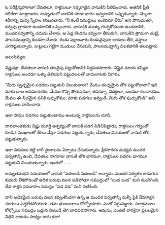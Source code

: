 ﻿ఓ పరీక్షిన్మహారాజా! దేవతలూ, రాక్షసులూ సర్పరాజైన వాసుకిని పిలిపించారు. అతనికి ప్రీతి కలిగేలా మాట్లాడారు. అమృతంలో అతనికి కూడా భాగం ఇవ్వటానికి ఒప్పుకున్నారు. మెల్లగా శరీరాన్ని దువ్వి స్నేహం కనబరచారు. “నీ కంటే సమర్థులు ఇంకెవరూ లేరు” అని పొగుడుతూ, కవ్వపు త్రాడుగా ఉండటానికి ఒప్పించారు. వాసుకికి ముళ్ళు గుచ్చకోకుండా ఉండటానికి, మందరపర్వతాన్ని చదును చేశారు. ఆ పెద్ద కొండను కవ్వంగా తీసుకుని, వాసుకిని త్రాడుగా చుట్టి, పాలసముద్రాన్ని కుండగా చేశారు. రెండు పక్షాలవారు రెండువైపులా బారులు తీరి, వస్త్రాలు ఎగగట్టుకున్నారు. జుట్టులు గట్టిగా ముడులు వేసుకుని, పాలసముద్రాన్ని చిలకడానికి తలపడ్డారు. 

అటుపిమ్మట. 

విష్ణువూ, దేవతలూ వాసుకి తలవైపు పట్టుకోడానికి సిద్ధపడసాగారు. విష్ణైవ మాయ కమ్మిన రాక్షసులు అందరూ ఒళ్ళు తెలియని పట్టుదలలతో వాదులాటకు దిగారు. 

“మీరు స్వచ్ఛమైన పడగలు పట్టుకుని చిలుకుతారా? మేము తుచ్ఛమైన తోక పట్టుకోవాలా? ఇది మాకు చాల అవమానకరం, మేము గొప్ప పౌరుషమూ, తపస్సూ, విద్యలూ, బలమూ కలవారము. మేము ఈ నీచమైన పనికి ఒప్పుకోము. మాకు పడగలు ఇవ్వండి, మీరు తోక పుచ్చుకోండి” అని రాక్షసులు వాదించారు 

ఇలా పాము పడగలు పట్టుకుంటాము అంటున్న రాక్షసులను చూసి. 

దానవాంతకుడు విష్ణు మూర్తి ఆశ్చర్యంతో వాసుకి పడగ విడిచిపెట్టాడు; రాక్షసులు గర్వంతో కూడిన ముఖాలతో కేకలు వేస్తూ పడగలు పట్టుకున్నారు; దేవతలు వినయంతో వాసుకి తోక పట్టుకున్నారు. 

ఇలా వరుసలు కట్టి లాగే స్థానాలను ఏర్పాటు చేసుకున్నారు. క్షీరసాగరం మధ్యన మందర పర్వతాన్ని ఉంచి, దేవతలు నాగరాజు వాసుకి తోక భాగమూ, రాక్షసులు పడగల భాగమూ పట్టుకుని చిలుకుతున్నారు. ఇంతలో . . . 

అమృతమథన సమయంలో వాసుకి “వదలండి వదలండి” అన్నాడు. మందర పర్వతం అడుగున కుదురు లేకపోడంతో అధిక బరువు వలన పడిపోతూ సముద్రంలో “బుడ బుడ” మని మునిగింది. దేవ రాక్షస సమూహం సమస్తం “వడ వడ” మని వణికింది. 

దాని అధికమైన బరువు వలన కవ్వంకొండగా ఉన్న ఆ మందర పర్వతాన్ని మళ్ళీ పైకి దేవరాక్షస శూరులు ఎత్తలేకపోయారు. తమ భుజబలాలు కోల్పోయారు. ఎంతో సిగ్గుపడ్డారు. పరాక్రమాలు కోల్పోయి సముద్రం ఒడ్డున నిలబడి తెగ బాధపడసాగారు. అవును, ఎంతటి వారికైనా ప్రబలమైన విధిని దాటడం సాధ్యం కాదు కదా! 

